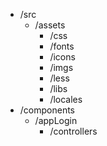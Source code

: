 * /src
  * /assets
    * /css
    * /fonts
    * /icons
    * /imgs
    * /less
    * /libs
    * /locales
* /components
  * /appLogin
    * /controllers